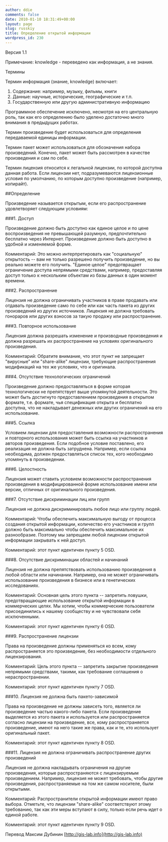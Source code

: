 ```yaml
---
author: ddie
comments: false
date: 2010-01-10 18:31:49+00:00
layout: page
slug: russkiy
title: Определение открытой информации
wordpress_id: 230
---
```


Версия 1.1

Примечание: knowledge - переведено как информация, а не знания.

Термины

Термин информация (знание, knowledge) включает:

1. Содержание: например, музыку, фильмы, книги 
2. Данные: научные, исторические, географические и т.п. 
3. Государственную или другую административную информацию

Программное обеспечение исключено, несмотря на его центральную роль, так как его определению было уделено достаточно много внимания в предыдущих работах.

Термин произведение будет использоваться для определения передаваемой единицы информации.

Термин пакет может использоваться для обозначения набора произведений. Конечно, пакет может быть рассмотрен в качестве произведения и сам по себе.

Термин лицензия относится к легальной лицензии, по которой доступна данная работа. Если лицензии нет, подразумеваются лицензионные условия по умолчанию, по которым доступно произведение (например, копирайт).

##Определение

Произведение называется открытым, если его распространение удовлетворяет следующим условиям:

###1. Доступ

Произведение должно быть доступно как единое целое и по цене воспроизведения не превышающей разумную, предпочтительно бесплатно через Интернет. Произведение должно быть доступно в удобной и изменяемой форме.

Комментарий: Это можно интерпретировать как "социальную" открытость -- вам не только разрешено получить произведение, но вы реально можете его получить. "Единое целое" предотвращает ограничение доступа непрямыми средствами, например, предоставляя доступ только к нескольким объектам из базы данных в один момент времени.

###2. Распространение

Лицензия не должна ограничивать участников в праве продавать или отдавать произведение само по себе или как часть пакета из других произведений из других источников. Лицензия не должна требовать гонораров или других взносов за такую продажу или распространение.

###3. Повторное использование

Лицензия должна разрешать изменение и производные произведения и должна разрешать их распространение на условиях оригинального произведения.

Комментарий: Обратите внимание, что этот пункт не запрещает "вирусные" или "share-alike" лицензии, требующие распространения модификаций на тех же условиях, что и оригинала.

###4. Отсутствие технологических ограничений

Произведение должно предоставляться в форме которая технологически не препятствует выше упомянутой деятельности. Это может быть достигнуто предоставлением произведения в открытом формате, т.е. формате, чья спецификация открыта и бесплатно доступна, что не накладывает денежных или других ограничений на его использование.

###5. Ссылка

Условием лицензии для предоставления возможности распространения и повторного использования может быть ссылка на участников и авторов произведения. Если подобное условие поставлено, его реализация не должна быть затруднена. Например, если ссылка необходима, должен предоставляться список тех, кого необходимо упомянуть в произведении.

###6. Целостность

Лицензия может ставить условием возможности распространения произведения в модифицированной форме использование имени или версии, отличных от оригинального произведения.

###7. Отсутствие дискриминации лиц или групп

Лицензия не должна дискриминировать любое лицо или группу людей.

Комментарий: Чтобы обеспечить максимальную выгоду от процесса создания открытой информации, количество его участников и групп должно быть максимально чтобы обеспечить максимальное их разнообразие. Поэтому мы запрещаем любой лицензии открытой информации закрывать к ней доступ.

Комментарий: этот пункт идентичен пункту 5 OSD.

###8. Отсутствие дискриминации областей и начинаний

Лицензия не должна препятствовать использованию произведения в любой области или начинании. Например, она не может ограничивать использование произведения в бизнесе или в генетических исследованиях.

Комментарий: Основная цель этого пункта -- запретить ловушки, предотвращающие использование открытой информации в коммерческих целях. Мы хотим, чтобы коммерческие пользователи присоединились к нашему сообществу и не чувствовали себя исключенными.

Комментарий: этот пункт идентичен пункту 6 OSD.

###9. Распространение лицензии

Права на произведение должны применяться ко всем, кому распространяется это произведение, без необходимости отдельного лицензирования.

Комментарий: Цель этого пункта -- запретить закрытие произведения непрямыми средствами, такими, как требование соглашения о нераспространении.

Комментарий: этот пункт идентичен пункту 7 OSD.

###10. Лицензия не должна быть пакето-зависимой

Права на произведение не должны зависеть того, является ли произведение частью какого-либо пакета. Если произведение выделяется из этого пакета и используется или распространяется согласно лицензии на произведение, все, кому распространяется произведение, имеют на него такие же права, как и те, кто использует оригинальный пакет.

Комментарий: этот пункт идентичен пункту 8 OSD.

###11. Лицензия не должна ограничивать распространение других произведений

Лицензия не должна накладывать ограничения на другие произведения, которые распространяются с лицензируемым произведением. Например, лицензия не может требовать, чтобы другие произведения, распространяемые на том же самом носителе, были открытыми.

Комментарий: Распространители открытой информации имеют право выбора. Отметьте, что лицензии "share-alike" соответствуют этому требованию, так как эти меры вступают в силу, только если речь идет о единой работе.

Комментарий: этот пункт идентичен пункту 9 OSD.

Перевод Максим Дубинин [http://gis-lab.info](http://gis-lab.info)
